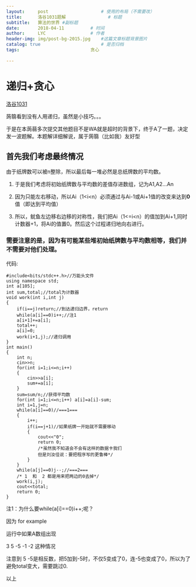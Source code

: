 ```yaml
---
layout:     post   				    # 使用的布局（不需要改）
title:      洛谷1031题解 				# 标题 
subtitle:   算法的世界 #副标题
date:       2018-04-11			# 时间
author:     LYC					# 作者
header-img: img/post-bg-2015.jpg 	#这篇文章标题背景图片
catalog: true 						# 是否归档
tags:							贪心 
    
---
```




# 递归+贪心

[洛谷1031](https://www.luogu.org/problemnew/show/P1031)

蒟篛看到没有人用递归，虽然是小技巧。。。

于是在本蒟蒻多次提交其他题目不是WA就是超时的背景下，终于A了一题，决定发一波题解。本题解详细解说，属于蒟篛（比如我）友好型


## 首先我们考虑最终情况

由于纸牌数可以被n整除，所以最后每一堆必然是总纸牌数的平均数。


1. 于是我们考虑将初始纸牌数与平均数的差值存进数组，记为A1,A2...An

2. 因为只能左右移动，所以Ai（1<i<n）必须通过与Ai-1或Ai+1值的改变来达到**0**值（即达到平均值）

3. 所以，鱿鱼左边移右边移的对称性，我们把Ai（1<=i<n）的值加到Ai+1,同时计数器+1，将Ai的值置0。然后这个过程递归地向右进行。

### 需要注意的是，因为有可能某些堆初始纸牌数与平均数相等，我们并不需要对他们处理。

代码:

```
#include<bits/stdc++.h>//万能头文件 
using namespace std;
int a[105];
int sum,total;//total为计数器 
void work(int i,int j)
{
    if(i==j)return;//到达递归边界，return 
    while(a[i]==0)i++;//注1 
    a[i+1]+=a[i];
    total++;
    a[i]=0;
    work(i+1,j);//递归调用 
}
int main()
{
    int n;
    cin>>n;
    for(int i=1;i<=n;i++)
    {
        cin>>a[i];
        sum+=a[i];
    }
    sum=sum/n;//获得平均数 
    for(int i=1;i<=n;i++) a[i]=a[i]-sum;
    int i=1,j=n;
    while(a[i]==0)//===1=== 
    {
        i++;
        if(i==j+1)//如果纸牌一开始就不需要移动 
        {
            cout<<"0";
            return 0;
            /*虽然我不知道会不会有这样的数据卡我们
            但是刘汝佳说：要把程序写的更鲁棒*/ 
        }
    }
    while(a[j]==0)j--;//===2===
    /* 1  和  2 都是用来把两边的0去掉*/
    work(i,j);
    cout<<total;
    return 0;
}
```

注1：为什么要while(a[i]==0)i++;呢？

因为  for example

运行中如果A数组出现

3  5  -5  -1  -2  这种情况

注意到 5  -5是相反数，把5加到-5时，不仅5变成了0，连-5也变成了0，所以为了避免total变大，需要跳过0.


以上
